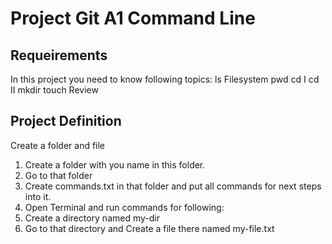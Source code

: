# Project Git A1 Command Line

## Requeirements
In this project you need to know following topics:
ls Filesystem pwd cd I cd II mkdir touch Review

## Project Definition
Create a folder and file
1. Create a folder with you name in this folder.
2. Go to that folder
3. Create commands.txt in that folder and put all commands for next steps into it.
4. Open Terminal and run commands for following:
5. Create a directory named my-dir
6. Go to that directory and Create a file there named my-file.txt
